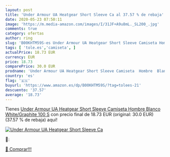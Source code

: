 ```yaml
---
layout: post
title: 'Under Armour UA Heatgear Short Sleeve Ca al 37.57 % de rebaja'
date: 2020-05-23 07:50:11
image: 'https://m.media-amazon.com/images/I/31JF+A9u8mL._SL200_.jpg'
comments: true
category: ofertas
author: ring
slug: 'B00KHTM59S-es Under Armour UA Heatgear Short Sleeve Camiseta Hombre...'
tags: [ 'tole.es','camiseta', ]
actualPrice: 18.73 EUR
currency: EUR
price: 18.73
comparePrice: 30.0 EUR
prodname: 'Under Armour UA Heatgear Short Sleeve Camiseta  Hombre  Blanco  White/Graphite 100   S'
country: 'es'
flag: '🇪🇸'
buyurl: 'https://www.amazon.es/dp/B00KHTM59S/?tag=tolees-21'
descuento: '37.57'
average: '18.73'
---
```


Tienes [Under Armour UA Heatgear Short Sleeve Camiseta  Hombre  Blanco  White/Graphite 100   S](https://www.amazon.es/dp/B00KHTM59S/?tag=tolees-21) con precio final de  18.73 EUR (original: 30.0 EUR) (37.57 %  de rebaja) aqui!

[![Under Armour UA Heatgear Short Sleeve Ca](https://m.media-amazon.com/images/I/31JF+A9u8mL._SL200_.jpg)](https://www.amazon.es/dp/B00KHTM59S/?tag=tolees-21)

🔎:


[🛒 Comprar!!!](https://www.amazon.es/dp/B00KHTM59S/?tag=tolees-21)
